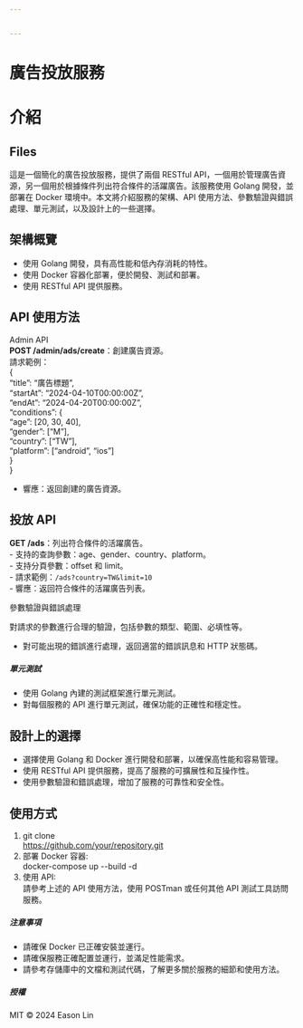 ```yaml
---


---
```


<h1 id="廣告投放服務">廣告投放服務</h1>
<h1 id="介紹">介紹</h1>
<h2 id="files">Files</h2>
<p>這是一個簡化的廣告投放服務，提供了兩個 RESTful API，一個用於管理廣告資源，另一個用於根據條件列出符合條件的活躍廣告。該服務使用 Golang 開發，並部署在 Docker 環境中。本文將介紹服務的架構、API 使用方法、參數驗證與錯誤處理、單元測試，以及設計上的一些選擇。</p>
<h2 id="架構概覽">架構概覽</h2>
<ul>
<li>使用 Golang 開發，具有高性能和低內存消耗的特性。</li>
<li>使用 Docker 容器化部署，便於開發、測試和部署。</li>
<li>使用 RESTful API 提供服務。</li>
</ul>
<h2 id="api-使用方法">API 使用方法</h2>
<p>Admin API<br>
<strong>POST /admin/ads/create</strong>：創建廣告資源。<br>
請求範例：<br>
{<br>
“title”: “廣告標題”,<br>
“startAt”: “2024-04-10T00:00:00Z”,<br>
“endAt”: “2024-04-20T00:00:00Z”,<br>
“conditions”: {<br>
“age”: [20, 30, 40],<br>
“gender”: [“M”],<br>
“country”: [“TW”],<br>
“platform”: [“android”, “ios”]<br>
}<br>
}</p>
<ul>
<li>響應：返回創建的廣告資源。</li>
</ul>
<h2 id="投放-api">投放 API</h2>
<p><strong>GET /ads</strong>：列出符合條件的活躍廣告。<br>
-   支持的查詢參數：age、gender、country、platform。<br>
-   支持分頁參數：offset 和 limit。<br>
-   請求範例：<code>/ads?country=TW&amp;limit=10</code><br>
-   響應：返回符合條件的活躍廣告列表。</p>
<p>參數驗證與錯誤處理</p>
<p>對請求的參數進行合理的驗證，包括參數的類型、範圍、必填性等。</p>
<ul>
<li>對可能出現的錯誤進行處理，返回適當的錯誤訊息和 HTTP 狀態碼。</li>
</ul>
<h5 id="單元測試">單元測試</h5>
<ul>
<li>使用 Golang 內建的測試框架進行單元測試。</li>
<li>對每個服務的 API 進行單元測試，確保功能的正確性和穩定性。</li>
</ul>
<h2 id="設計上的選擇">設計上的選擇</h2>
<ul>
<li>選擇使用 Golang 和 Docker 進行開發和部署，以確保高性能和容易管理。</li>
<li>使用 RESTful API 提供服務，提高了服務的可擴展性和互操作性。</li>
<li>使用參數驗證和錯誤處理，增加了服務的可靠性和安全性。</li>
</ul>
<h2 id="使用方式">使用方式</h2>
<ol>
<li>git clone<br>
<a href="https://github.com/your/repository.git">https://github.com/your/repository.git</a></li>
<li>部署 Docker 容器:<br>
docker-compose up --build -d</li>
<li>使用 API:<br>
請參考上述的 API 使用方法，使用 POSTman 或任何其他 API 測試工具訪問服務。</li>
</ol>
<h5 id="注意事項">注意事項</h5>
<ul>
<li>請確保 Docker 已正確安裝並運行。</li>
<li>請確保服務正確配置並運行，並滿足性能需求。</li>
<li>請參考存儲庫中的文檔和測試代碼，了解更多關於服務的細節和使用方法。</li>
</ul>
<h5 id="授權">授權</h5>
<p>MIT © 2024 Eason Lin</p>

